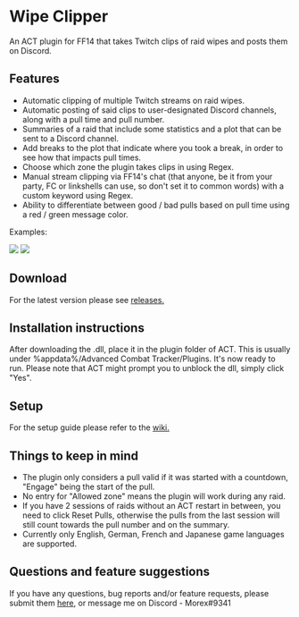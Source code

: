 # Wipe Clipper
An ACT plugin for FF14 that takes Twitch clips of raid wipes and posts them on Discord.

## Features
- Automatic clipping of multiple Twitch streams on raid wipes.
- Automatic posting of said clips to user-designated Discord channels, along with a pull time and pull number.
- Summaries of a raid that include some statistics and a plot that can be sent to a Discord channel.
- Add breaks to the plot that indicate where you took a break, in order to see how that impacts pull times.
- Choose which zone the plugin takes clips in using Regex.
- Manual stream clipping via FF14's chat (that anyone, be it from your party, FC or linkshells can use, so don't set it to common words) with a custom keyword using Regex.
- Ability to differentiate between good / bad pulls based on pull time using a red / green message color.

Examples:

![](https://i.imgur.com/sFC7Jnm.png)
![](https://i.imgur.com/0CUHhbo.png)

## Download
For the latest version please see [releases.](https://github.com/Mor3x/Wipe-Clipper/releases)

## Installation instructions
After downloading the .dll, place it in the plugin folder of ACT. This is usually under %appdata%/Advanced Combat Tracker/Plugins.
It's now ready to run. Please note that ACT might prompt you to unblock the dll, simply click "Yes".


## Setup 
For the setup guide please refer to the [wiki.](https://github.com/Mor3x/Wipe-Clipper/wiki)

## Things to keep in mind
- The plugin only considers a pull valid if it was started with a countdown, "Engage" being the start of the pull.
- No entry for "Allowed zone" means the plugin will work during any raid.
- If you have 2 sessions of raids without an ACT restart in between, you need to click Reset Pulls, otherwise 
the pulls from the last session will still count towards the pull number and on the summary.
- Currently only English, German, French and Japanese game languages are supported.

## Questions and feature suggestions
If you have any questions, bug reports and/or feature requests, please submit them [here](https://github.com/Mor3x/Wipe-Clipper/issues),
or message me on Discord - Morex#9341
